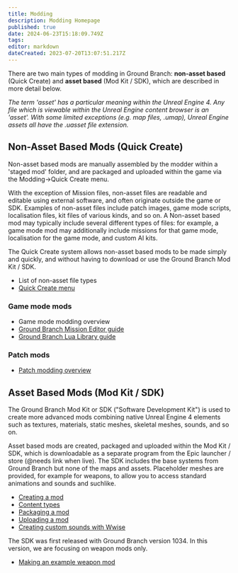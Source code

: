 ```yaml
---
title: Modding
description: Modding Homepage
published: true
date: 2024-06-23T15:18:09.749Z
tags: 
editor: markdown
dateCreated: 2023-07-20T13:07:51.217Z
---
```


There are two main types of modding in Ground Branch: **non-asset based** (Quick Create) and **asset based** (Mod Kit / SDK), which are described in more detail below.

*The term 'asset' has a particular meaning within the Unreal Engine 4. Any file which is viewable within the Unreal Engine content browser is an 'asset'. With some limited exceptions (e.g. map files, .umap), Unreal Engine assets all have the .uasset file extension.*

## Non-Asset Based Mods (Quick Create)

Non-asset based mods are manually assembled by the modder within a 'staged mod' folder, and are packaged and uploaded within the game via the Modding->Quick Create menu.

With the exception of Mission files, non-asset files are readable and editable using external software, and often originate outside the game or SDK. Examples of non-asset files include patch images, game mode scripts, localisation files, kit files of various kinds, and so on. A Non-asset based mod may typically include several different types of files: for example, a game mode mod may additionally include missions for that game mode, localisation for the game mode, and custom AI kits.

The Quick Create system allows non-asset based mods to be made simply and quickly, and without having to download or use the Ground Branch Mod Kit / SDK.

-   List of non-asset file types
-   [Quick Create menu](/modding/quick-create)

### Game mode mods
-   Game mode modding overview
-   [Ground Branch Mission Editor guide](/modding/mission-editor)
-   [Ground Branch Lua Library guide](/modding/Lua-API)

### Patch mods
-   [Patch modding overview](/modding/patches)

## Asset Based Mods (Mod Kit / SDK)

The Ground Branch Mod Kit or SDK ("Software Development Kit") is used to create more advanced mods combining native Unreal Engine 4 elements such as textures, materials, static meshes, skeletal meshes, sounds, and so on.

Asset based mods are created, packaged and uploaded within the Mod Kit / SDK, which is downloadable as a separate program from the Epic launcher / store (@needs link when live). The SDK includes the base systems from Ground Branch but none of the maps and assets. Placeholder meshes are provided, for example for weapons, to allow you to access standard animations and sounds and suchlike.

-   [Creating a mod](/modding/sdk/creating-a-mod)
-   [Content types](/modding/sdk/content-types)
-   [Packaging a mod](/modding/sdk/packaging-a-mod)
-   [Uploading a mod](/modding/sdk/uploading-a-mod)
-   [Creating custom sounds with Wwise](/modding/sdk/Wwise)

The SDK was first released with Ground Branch version 1034. In this version, we are focusing on weapon mods only.

-   [Making an example weapon mod](/modding/sdk/making-an-example-mod)